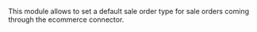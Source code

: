 This module allows to set a default sale order type for sale orders
coming through the ecommerce connector.
